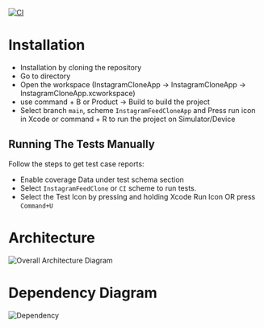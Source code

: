 [![CI](https://github.com/afsalkp007/InstagramFeedCloneApp/actions/workflows/CI.yml/badge.svg)](https://github.com/afsalkp007/InstagramFeedCloneApp/actions/workflows/CI.yml)

# Installation

* Installation by cloning the repository
* Go to directory
* Open the workspace (InstagramCloneApp -> InstagramCloneApp -> InstagramCloneApp.xcworkspace)
* use command + B or Product -> Build to build the project
* Select branch `main`, scheme `InstagramFeedCloneApp` and Press run icon in Xcode or command + R to run the project on Simulator/Device

## Running The Tests Manually 

Follow the steps to get test case reports:
* Enable coverage Data under test schema section
* Select `InstagramFeedClone` or `CI` scheme to run tests.
* Select the Test Icon by pressing and holding Xcode Run Icon OR press `Command+U`

# Architecture

 ![Overall Architecture Diagram](https://github.com/user-attachments/assets/2220f6e5-61b7-46e3-9890-66823fd509fc)

# Dependency Diagram

![Dependency](https://github.com/user-attachments/assets/db663ace-af81-46ff-b5c7-5aee7396b33d)

